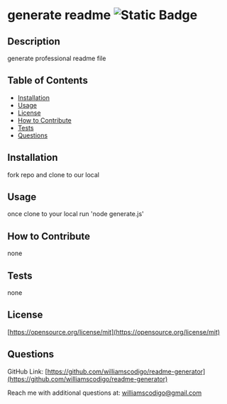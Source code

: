 # generate readme ![Static Badge](https://img.shields.io/badge/license-MIT-blue)

## Description

generate professional readme file

## Table of Contents

- [Installation](#installation)
- [Usage](#usage)
- [License](#license)
- [How to Contribute](#how-to-contribute)
- [Tests](#tests)
- [Questions](#questions)

## Installation

fork repo and clone to our local

## Usage

once clone to your local run 'node generate.js'

## How to Contribute

none

## Tests

none

## License
[https://opensource.org/license/mit](https://opensource.org/license/mit)


## Questions

GitHub Link: [https://github.com/williamscodigo/readme-generator](https://github.com/williamscodigo/readme-generator)


Reach me with additional questions at: williamscodigo@gmail.com
